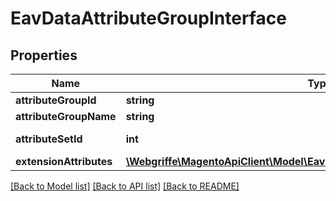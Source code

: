 # EavDataAttributeGroupInterface

## Properties
Name | Type | Description | Notes
------------ | ------------- | ------------- | -------------
**attributeGroupId** | **string** | Id | [optional] 
**attributeGroupName** | **string** | Name | [optional] 
**attributeSetId** | **int** | Attribute set id | [optional] 
**extensionAttributes** | [**\Webgriffe\MagentoApiClient\Model\EavDataAttributeGroupExtensionInterface**](EavDataAttributeGroupExtensionInterface.md) |  | [optional] 

[[Back to Model list]](../README.md#documentation-for-models) [[Back to API list]](../README.md#documentation-for-api-endpoints) [[Back to README]](../README.md)


